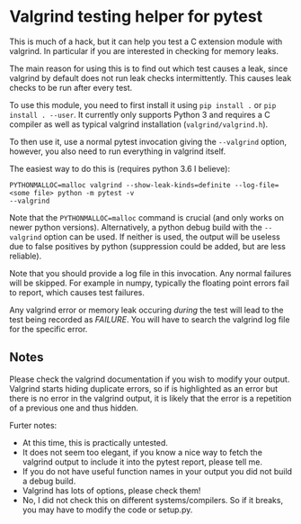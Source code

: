 Valgrind testing helper for pytest
==================================

This is much of a hack, but it can help you test a C extension module with
valgrind. In particular if you are interested in checking for memory leaks.

The main reason for using this is to find out which test causes a leak, since
valgrind by default does not run leak checks intermittently. This causes
leak checks to be run after every test.

To use this module, you need to first install it using `pip install .` or
`pip install . --user`. It currently only supports Python 3 and requires
a C compiler as well as typical valgrind installation (`valgrind/valgrind.h`).

To then use it, use a normal pytest invocation giving the `--valgrind` option,
however, you also need to run everything in valgrind itself.

The easiest way to do this is (requires python 3.6 I believe):

```
PYTHONMALLOC=malloc valgrind --show-leak-kinds=definite --log-file=<some file> python -m pytest -v
--valgrind
```
Note that the `PYTHONMALLOC=malloc` command is crucial (and only works on newer
python versions). Alternatively, a python debug build with the `--valgrind`
option can be used. If neither is used, the output will be useless due to
false positives by python (suppression could be added, but are less reliable).

Note that you should provide a log file in this invocation. Any normal failures
will be skipped. For example in numpy, typically the floating point errors
fail to report, which causes test failures.

Any valgrind error or memory leak occuring *during* the test will lead to the
test being recorded as *FAILURE*. You will have to search the valgrind log
file for the specific error.

Notes
-----

Please check the valgrind documentation if you wish to modify your output.
Valgrind starts hiding duplicate errors, so if is highlighted as an error
but there is no error in the valgrind output, it is likely that the error
is a repetition of a previous one and thus hidden.

Furter notes:

  * At this time, this is practically untested.
  * It does not seem too elegant, if you know a nice way to fetch the
    valgrind output to include it into the pytest report, please tell
    me.
  * If you do not have useful function names in your output you did
    not build a debug build.
  * Valgrind has lots of options, please check them!
  * No, I did not check this on different systems/compilers. So if it
    breaks, you may have to modify the code or setup.py.
